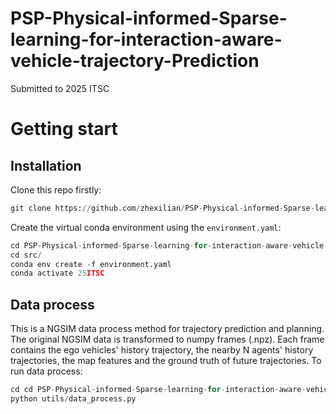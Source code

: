 # PSP-Physical-informed-Sparse-learning-for-interaction-aware-vehicle-trajectory-Prediction
Submitted to 2025 ITSC 
# Getting start
## Installation
Clone this repo firstly:    
```Python
git clone https://github.com/zhexilian/PSP-Physical-informed-Sparse-learning-for-interaction-aware-vehicle-trajectory-Prediction.git
```
Create the virtual conda environment using the `environment.yaml`:    
```Python
cd PSP-Physical-informed-Sparse-learning-for-interaction-aware-vehicle-trajectory-Prediction/
cd src/
conda env create -f environment.yaml
conda activate 25ITSC
```
## Data process
This is a NGSIM data process method for trajectory prediction and planning. The original NGSIM data is transformed to numpy frames (.npz). Each frame contains the ego vehicles' history trajectory, the nearby N agents' history trajectories, the map features and the ground truth of future trajectories. To run data process:
```Python
cd cd PSP-Physical-informed-Sparse-learning-for-interaction-aware-vehicle-trajectory-Prediction/src/
python utils/data_process.py
```
